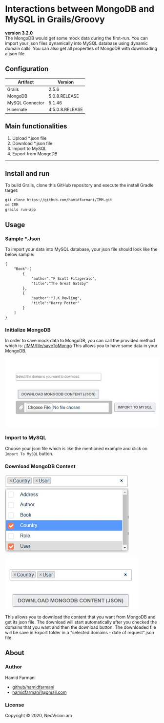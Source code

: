Interactions between MongoDB and MySQL in Grails/Groovy 
=======================================================
**version 3.2.0**  
The MongoDB would get some mock data during the first-run. You can import your json files dynamically into MySQL database
using dynamic domain calls. You can also get all properties
of MongoDB with downloading a json file.

Configuration
---
Artifact | Version |
--- | --- | 
Grails | 2.5.6 |
MongoDB | 5.0.8.RELEASE |
MySQL Connector| 5.1.46 |
Hibernate | 4:5.0.8.RELEASE |


Main functionalities
--------------------
1. Upload *.json file
2. Download *.json file
3. Import to MySQL
4. Export from MongoDB
---
Install and run
---
To build Grails, clone this GitHub repository and execute the install Gradle target:
```
git clone https://github.com/hamidfarmani/IMM.git
cd IMM
grails run-app
```
Usage
---

### Sample *.Json  
To import your data into MySQL database, your json file should look
like the below sample:
```
{
	"Book":[
		{
			"author":"F Scott Fitzgerald",
			"title":"The Great Gatsby"
		},
		{
			"author":"J.K Rowling",
			"title":"Harry Potter"
		}
	]
}
```  
### Initialize MongoDB  
In order to save mock data to MongoDB, you can call the provided 
method which is:
[/IMM/file/saveToMongo](http://localhost:8090/IMM/file/saveToMongo)
This allows you to have some data in your MongoDB.  

![Image](grails-app/assets/images/screenshot%20V3.1.0.JPG)  

### Import to MySQL  
Choose your json file which is like the mentioned example and click 
on `Import To MySQL` button.


### Download MongoDB Content    
![Image](grails-app/assets/images/screenshot%20V3.1.0%20domains.JPG)  


 
![Image](grails-app/assets/images/screenshot%20V3.1.0%20selectedDomains.JPG)  
  
  
  
This allows you to download the content that you want from MongoDB 
and get its json file. The download will start automatically 
 after you checked the domains that you want and then the download 
 button. The downloaded file will be save in Export folder in a 
 "selected domains - date of request".json file.  
   

About
---


### Author  
Hamid Farmani

* [github/hamidfarmani](https://github.com/hamidfarmani)
* [hamidfarmani1@gmail.com](mailto:hamidfarmani1@gmail.com?subject=[GitHub]%20IMM)


### License  
Copyright © 2020, NeoVision.am



